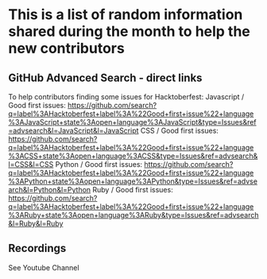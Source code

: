 # This is a list of random information shared during the month to help the new contributors

## GitHub Advanced Search - direct links

To help contributors finding some issues for Hacktoberfest:
Javascript / Good first issues: https://github.com/search?q=label%3AHacktoberfest+label%3A%22Good+first+issue%22+language%3AJavaScript+state%3Aopen+language%3AJavaScript&type=Issues&ref=advsearch&l=JavaScript&l=JavaScript
CSS / Good first issues: https://github.com/search?q=label%3AHacktoberfest+label%3A%22Good+first+issue%22+language%3ACSS+state%3Aopen+language%3ACSS&type=Issues&ref=advsearch&l=CSS&l=CSS
Python / Good first issues: https://github.com/search?q=label%3AHacktoberfest+label%3A%22Good+first+issue%22+language%3APython+state%3Aopen+language%3APython&type=Issues&ref=advsearch&l=Python&l=Python
Ruby / Good first issues: https://github.com/search?q=label%3AHacktoberfest+label%3A%22Good+first+issue%22+language%3ARuby+state%3Aopen+language%3ARuby&type=Issues&ref=advsearch&l=Ruby&l=Ruby

## Recordings

See Youtube Channel
